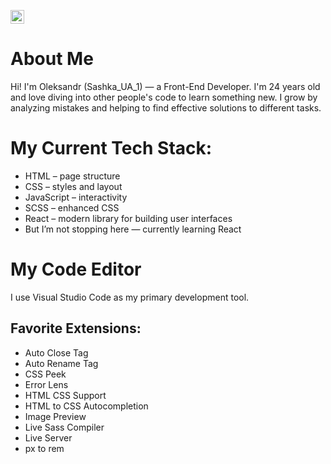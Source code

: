 <kbd>[<img title="Українська" alt="Українська" src="https://cdn.statically.io/gh/hjnilsson/country-flags/master/svg/ua.svg" width="22">](README.ua.md)</kbd>

# About Me
Hi! I'm Oleksandr (Sashka_UA_1) — a Front-End Developer.
I'm 24 years old and love diving into other people's code to learn something new. I grow by analyzing mistakes and helping to find effective solutions to different tasks.

# My Current Tech Stack:
- HTML – page structure
- CSS – styles and layout
- JavaScript – interactivity
- SCSS – enhanced CSS
- React – modern library for building user interfaces
- But I’m not stopping here — currently learning React

# My Code Editor
I use Visual Studio Code as my primary development tool.

## Favorite Extensions:
- Auto Close Tag
- Auto Rename Tag
- CSS Peek
- Error Lens
- HTML CSS Support
- HTML to CSS Autocompletion
- Image Preview
- Live Sass Compiler
- Live Server
- px to rem

